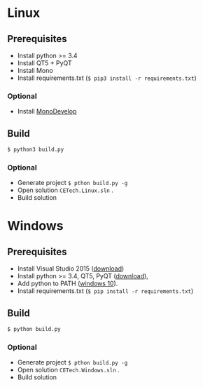 # Linux

## Prerequisites

* Install python >= 3.4
* Install QT5 + PyQT
* Install Mono
* Install requirements.txt (```$ pip3 install -r requirements.txt```)

### Optional

* Install [MonoDevelop](http://www.monodevelop.com/)


## Build

```bash
$ python3 build.py
```

### Optional

* Generate project ```$ pthon build.py -g```
* Open solution ```CETech.Linux.sln``` .
* Build solution

# Windows

## Prerequisites

* Install Visual Studio 2015 ([download](https://www.visualstudio.com/downloads/download-visual-studio-vs.aspx))
* Install python >= 3.4, QT5, PyQT ([download](https://www.riverbankcomputing.com/software/pyqt/download5)),
* Add python to PATH ([windows 10](http://superuser.com/a/949577)).
* Install requirements.txt (```$ pip install -r requirements.txt```)

## Build

```bash
$ python build.py
```

### Optional

* Generate project ```$ pthon build.py -g```
* Open solution ```CETech.Windows.sln``` .
* Build solution